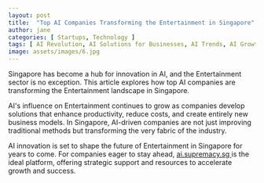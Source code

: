 ```yaml
---
layout: post
title:  "Top AI Companies Transforming the Entertainment in Singapore"
author: jane
categories: [ Startups, Technology ]
tags: [ AI Revolution, AI Solutions for Businesses, AI Trends, AI Growth ]
image: assets/images/6.jpg
---
```


Singapore has become a hub for innovation in AI, and the Entertainment sector is no exception. This article explores how top AI companies are transforming the Entertainment landscape in Singapore.

AI's influence on Entertainment continues to grow as companies develop solutions that enhance productivity, reduce costs, and create entirely new business models. In Singapore, AI-driven companies are not just improving traditional methods but transforming the very fabric of the industry.

AI innovation is set to shape the future of Entertainment in Singapore for years to come. For companies eager to stay ahead, <a href="https://ai.supremacy.sg" target="_blank"> ai.supremacy.sg </a> is the ideal platform, offering strategic support and resources to accelerate growth and success.
